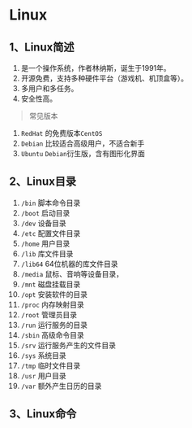 # Linux

## 1、Linux简述

1. 是一个操作系统，作者林纳斯，诞生于1991年。
2. 开源免费，支持多种硬件平台（游戏机、机顶盒等）。
3. 多用户和多任务。
4. 安全性高。

> 常见版本

1. `RedHat` 的免费版本`CentOS`
2. `Debian` 比较适合高级用户，不适合新手
3. `Ubuntu` `Debian`衍生版，含有图形化界面

## 2、Linux目录

1. `/bin` 脚本命令目录
2. `/boot` 启动目录
3. `/dev` 设备目录
4. `/etc` 配置文件目录
5. `/home` 用户目录
6. `/lib` 库文件目录
7. `/lib64` 64位机器的库文件目录
8. `/media` 鼠标、音响等设备目录，
9. `/mnt` 磁盘挂载目录
10. `/opt` 安装软件的目录
11. `/proc` 内存映射目录
12. `/root` 管理员目录
13. `/run` 运行服务的目录
14. `/sbin` 高级命令目录
15. `/srv` 运行服务产生的文件目录
16. `/sys` 系统目录
17. `/tmp` 临时文件目录
18. `/usr` 用户目录
19. `/var` 额外产生日历的目录

## 3、Linux命令

